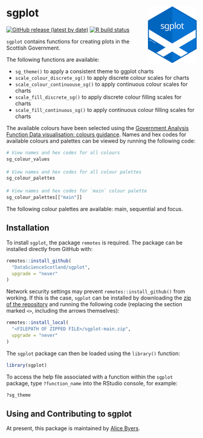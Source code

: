 
<!-- README.md is generated from README.Rmd. Please edit that file -->

# sgplot <img src="man/figures/logo.svg" alt="sgplot logo" align="right" height="150" />

[![GitHub release (latest by
date)](https://img.shields.io/github/v/release/DataScienceScotland/sgplot)](https://github.com/DataScienceScotland/sgplot/releases/latest)
[![R build
status](https://github.com/DataScienceScotland/sgplot/workflows/R-CMD-check/badge.svg)](https://github.com/DataScienceScotland/sgplot/actions)

`sgplot` contains functions for creating plots in the Scottish
Government.

The following functions are available:

- `sg_theme()` to apply a consistent theme to ggplot charts
- `scale_colour_discrete_sg()` to apply discrete colour scales for
  charts
- `scale_colour_continuouse_sg()` to apply continuous colour scales for
  charts
- `scale_fill_discrete_sg()` to apply discrete colour filling scales for
  charts
- `scale_fill_continuous_sg()` to apply continuous colour filling scales
  for charts

The available colours have been selected using the [Government Analysis
Function Data visualisation: colours
guidance](https://analysisfunction.civilservice.gov.uk/policy-store/data-visualisation-colours-in-charts/).
Names and hex codes for available colours and palettes can be viewed by
running the following code:

``` r
# View names and hex codes for all colours
sg_colour_values

# View names and hex codes for all colour palettes
sg_colour_palettes

# View names and hex codes for `main` colour palette
sg_colour_palettes[["main"]]
```

The following colour palettes are available: main, sequential and focus.

## Installation

To install `sgplot`, the package `remotes` is required. The package can
be installed directly from GitHub with:

``` r
remotes::install_github(
  "DataScienceScotland/sgplot",
  upgrade = "never"
)
```

Network security settings may prevent `remotes::install_github()` from
working. If this is the case, `sgplot` can be installed by downloading
the [zip of the
repository](https://github.com/DataScienceScotland/sgplot/archive/main.zip)
and running the following code (replacing the section marked `<>`,
including the arrows themselves):

``` r
remotes::install_local(
  "<FILEPATH OF ZIPPED FILE>/sgplot-main.zip",
  upgrade = "never"
)
```

The `sgplot` package can then be loaded using the `library()` function:

``` r
library(sgplot)
```

To access the help file associated with a function within the `sgplot`
package, type `?function_name` into the RStudio console, for example:

``` r
?sg_theme
```

## Using and Contributing to sgplot

At present, this package is maintained by [Alice
Byers](https://github.com/alicebyers5).
